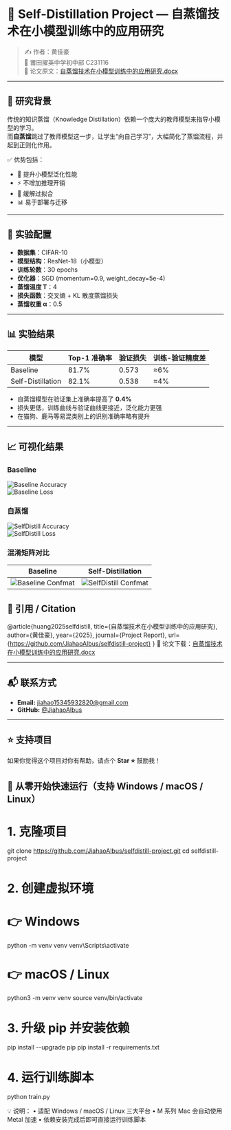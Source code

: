 # 🧠 Self-Distillation Project — 自蒸馏技术在小模型训练中的应用研究

> ✍️ 作者：黄佳豪  
> 🏫 莆田擢英中学初中部 C231116  
> 📄 论文原文：[自蒸馏技术在小模型训练中的应用研究.docx](https://github.com/user-attachments/files/22950286/default.docx)

---

## 📌 研究背景

传统的知识蒸馏（Knowledge Distillation）依赖一个庞大的教师模型来指导小模型的学习。  
而**自蒸馏**跳过了教师模型这一步，让学生“向自己学习”，大幅简化了蒸馏流程，并起到正则化作用。

✅ 优势包括：
- 🚀 提升小模型泛化性能  
- ⚡ 不增加推理开销  
- 🧠 缓解过拟合  
- 📊 易于部署与迁移

---

## 🧪 实验配置

- **数据集**：CIFAR-10  
- **模型结构**：ResNet-18（小模型）  
- **训练轮数**：30 epochs  
- **优化器**：SGD (momentum=0.9, weight_decay=5e-4)  
- **蒸馏温度 T**：4  
- **损失函数**：交叉熵 + KL 散度蒸馏损失  
- **蒸馏权重 α**：0.5  

---

## 📊 实验结果

| 模型                  | Top-1 准确率 | 验证损失 | 训练-验证精度差 |
|-----------------------|-------------|----------|-----------------|
| Baseline              | 81.7%       | 0.573    | ≈6%             |
| Self-Distillation     | 82.1%       | 0.538    | ≈4%             |

- 自蒸馏模型在验证集上准确率提高了 **0.4%**  
- 损失更低，训练曲线与验证曲线更接近，泛化能力更强  
- 在猫狗、鹿马等易混类别上的识别准确率略有提升

---

## 📈 可视化结果

### Baseline
![Baseline Accuracy](baseline_importance/baseline_curves_acc.png)  
![Baseline Loss](baseline_importance/baseline_curves_loss.png)

### 自蒸馏
![SelfDistill Accuracy](selfdistill_important/selfdistill_curves_acc.png)  
![SelfDistill Loss](selfdistill_important/selfdistill_curves_loss.png)

### 混淆矩阵对比
| Baseline | Self-Distillation |
|----------|-------------------|
| ![Baseline Confmat](baseline_importance/baseline_confmat_best.png) | ![SelfDistill Confmat](selfdistill_important/selfdistill_confmat_best.png) |

## 📜 引用 / Citation
@article{huang2025selfdistill,
title={自蒸馏技术在小模型训练中的应用研究},
author={黄佳豪},
year={2025},
journal={Project Report},
url={https://github.com/JiahaoAlbus/selfdistill-project}
}
📄 论文下载：[自蒸馏技术在小模型训练中的应用研究.docx](https://github.com/user-attachments/files/22950303/default.docx)


---

## 📬 联系方式

- **Email:** jiahao15345932820@gmail.com  
- **GitHub:** [@JiahaoAlbus](https://github.com/JiahaoAlbus)

---

## ⭐ 支持项目

如果你觉得这个项目对你有帮助，请点个 **Star ⭐** 鼓励我！

## 🚀 从零开始快速运行（支持 Windows / macOS / Linux）
# 1. 克隆项目
git clone https://github.com/JiahaoAlbus/selfdistill-project.git
cd selfdistill-project

# 2. 创建虚拟环境
# 👉 Windows
python -m venv venv
venv\Scripts\activate

# 👉 macOS / Linux
python3 -m venv venv
source venv/bin/activate

# 3. 升级 pip 并安装依赖
pip install --upgrade pip
pip install -r requirements.txt

# 4. 运行训练脚本
python train.py


💡 说明：
	•	适配 Windows / macOS / Linux 三大平台
	•	M 系列 Mac 会自动使用 Metal 加速
	•	依赖安装完成后即可直接运行训练脚本
